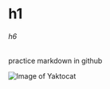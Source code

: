 # h1
###### h6

practice markdown in github

![Image of Yaktocat](https://octodex.github.com/images/yaktocat.png)

